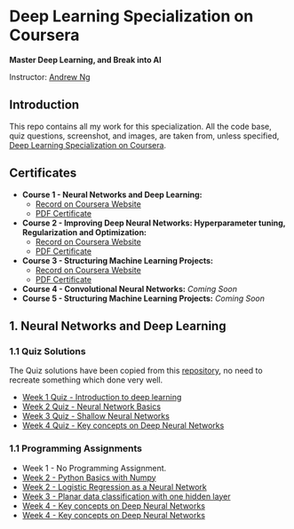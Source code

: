 # Deep Learning Specialization on Coursera

**Master Deep Learning, and Break into AI**

Instructor: [Andrew Ng](http://www.andrewng.org/)

## Introduction

This repo contains all my work for this specialization. All the code base, quiz questions, screenshot, and images, are taken from, unless specified, [Deep Learning Specialization on Coursera](https://www.coursera.org/specializations/deep-learning).

## Certificates

 - **Course 1 - Neural Networks and Deep Learning:** 
   - [Record on Coursera Website](https://www.coursera.org/account/accomplishments/records/64AXM9TMUKN9)
   - [PDF Certificate](Certificates/Coursera%20-%20Course%201%20-%20Neural%20Networks%20and%20Deep%20Learning%20-%2064AXM9TMUKN9.pdf)
 - **Course 2 - Improving Deep Neural Networks: Hyperparameter tuning, Regularization and Optimization:** 
   - [Record on Coursera Website](https://www.coursera.org/account/accomplishments/records/EKL67LPZJ4MS)
   - [PDF Certificate](Certificates/Coursera%20-%20Course%202%20-%20Improving%20Deep%20Neural%20Networks%20_%20Tuning,%20Regularization%20and%20Optimization-%20EDJACGKZ27R4.pdf)
 - **Course 3 - Structuring Machine Learning Projects:** 
   - [Record on Coursera Website](https://www.coursera.org/account/accomplishments/records/ZGAJC5SM3ZLR)
   - [PDF Certificate](Certificates/Coursera%20-%20Course%203%20-%20Structuring%20Machine%20Learning%20Projects%20-%20WPKK3TFZ9778.pdf)
 - **Course 4 - Convolutional Neural Networks:** *Coming Soon*
 - **Course 5 - Structuring Machine Learning Projects:** *Coming Soon*

## 1. Neural Networks and Deep Learning

### 1.1 Quiz Solutions

The Quiz solutions have been copied from this [repository](https://github.com/Kulbear/deep-learning-coursera), no need to recreate something which done very well.

- [Week 1 Quiz - Introduction to deep learning](1.%20Neural%20Networks%20and%20Deep%20Learning/Week%201%20-%20Introduction%20to%20deep%20learning/Week%201%20Quiz%20-%20Introduction%20to%20deep%20learning.md)
- [Week 2 Quiz - Neural Network Basics](1.%20Neural%20Networks%20and%20Deep%20Learning/Week%202%20-%20Neural%20Networks%20Basics/Week%202%20Quiz%20-%20Neural%20Network%20Basics.md)
- [Week 3 Quiz - Shallow Neural Networks](1.%20Neural%20Networks%20and%20Deep%20Learning/Week%203%20-%20Shallow%20neural%20networks/Week%203%20Quiz%20-%20Shallow%20Neural%20Networks.md)
- [Week 4 Quiz - Key concepts on Deep Neural Networks](1.%20Neural%20Networks%20and%20Deep%20Learning/Week%204%20-%20Deep%20Neural%20Networks/Week%204%20Quiz%20-%20Key%20concepts%20on%20Deep%20Neural%20Networks.md)

### 1.1 Programming Assignments
- Week 1 - No Programming Assignment.
- [Week 2 - Python Basics with Numpy](1.%20Neural%20Networks%20and%20Deep%20Learning/Week%202%20-%20Neural%20Networks%20Basics/Python%20Basics%20with%20Numpy/)
- [Week 2 - Logistic Regression as a Neural Network](1.%20Neural%20Networks%20and%20Deep%20Learning/Week%202%20-%20Neural%20Networks%20Basics/Logistic%20Regression%20as%20a%20Neural%20Network/)
- [Week 3 - Planar data classification with one hidden layer](1.%20Neural%20Networks%20and%20Deep%20Learning/Week%203%20-%20Shallow%20neural%20networks/Planar%20data%20classification%20with%20one%20hidden%20layer/)
- [Week 4 - Key concepts on Deep Neural Networks](1.%20Neural%20Networks%20and%20Deep%20Learning/Week%204%20-%20Deep%20Neural%20Networks/Building%20your%20Deep%20Neural%20Network%20-%20Step%20by%20Step/)
- [Week 4 - Key concepts on Deep Neural Networks](1.%20Neural%20Networks%20and%20Deep%20Learning/Week%204%20-%20Deep%20Neural%20Networks/Deep%20Neural%20Network%20Application%20-%20Image%20Classification/)
